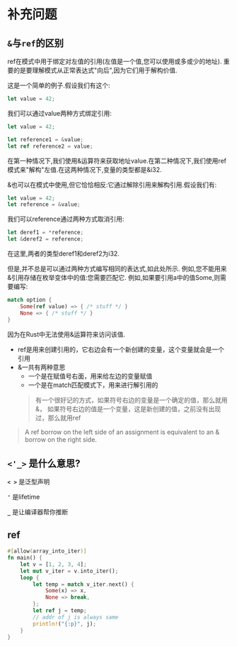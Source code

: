 # 补充问题

## `&`与`ref`的区别

ref在模式中用于绑定对左值的引用(左值是一个值,您可以使用或多或少的地址).
重要的是要理解模式从正常表达式"向后",因为它们用于解构价值.

这是一个简单的例子.假设我们有这个:

```rust
let value = 42;
```

我们可以通过value两种方式绑定引用:

```rust
let value = 42;

let reference1 = &value;
let ref reference2 = value;
```

在第一种情况下,我们使用&运算符来获取地址value.在第二种情况下,我们使用ref模式来"解构"左值.在这两种情况下,变量的类型都是&i32.

&也可以在模式中使用,但它恰恰相反:它通过解除引用来解构引用.假设我们有:

```rust
let value = 42;
let reference = &value;
```

我们可以reference通过两种方式取消引用:

```rust
let deref1 = *reference;
let &deref2 = reference;
```

在这里,两者的类型deref1和deref2为i32.

但是,并不总是可以通过两种方式编写相同的表达式,如此处所示.
例如,您不能用来&引用存储在枚举变体中的值:您需要匹配它.
例如,如果要引用a中的值Some,则需要编写:

```rust
match option {
    Some(ref value) => { /* stuff */ }
    None => { /* stuff */ }
}
```

因为在Rust中无法使用&运算符来访问该值.

- ref是用来创建引用的，它右边会有一个新创建的变量，这个变量就会是一个引用
- &一共有两种意思
  - 一个是在赋值号右面，用来给左边的变量赋值
  - 一个是在match匹配模式下，用来进行解引用的
  > 有一个很好记的方式，如果符号右边的变量是一个确定的值，那么就用&，
  > 如果符号右边的值是一个变量，这是新创建的值，之前没有出现过，那么就用ref

> A ref borrow on the left side of an assignment is equivalent to an & borrow on
> the right side.

## `<'_>` 是什么意思?

**`< >`** 是泛型声明

**`'`** 是lifetime

**`_`** 是让编译器帮你推断

## ref

```rust
#[allow(array_into_iter)]
fn main() {
    let v = [1, 2, 3, 4];
    let mut v_iter = v.into_iter();
    loop {
        let temp = match v_iter.next() {
            Some(x) => x,
            None => break,
        };
        let ref j = temp;
        // addr of j is always same
        println!("{:p}", j);
    }
}
```
